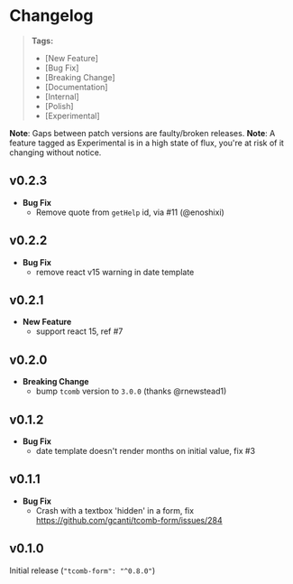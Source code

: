 # Changelog

> **Tags:**
> - [New Feature]
> - [Bug Fix]
> - [Breaking Change]
> - [Documentation]
> - [Internal]
> - [Polish]
> - [Experimental]

**Note**: Gaps between patch versions are faulty/broken releases.
**Note**: A feature tagged as Experimental is in a high state of flux, you're at risk of it changing without notice.

## v0.2.3

- **Bug Fix**
  - Remove quote from `getHelp` id, via #11 (@enoshixi)

## v0.2.2

- **Bug Fix**
  - remove react v15 warning in date template

## v0.2.1

- **New Feature**
  - support react 15, ref #7

## v0.2.0

- **Breaking Change**
  - bump `tcomb` version to `3.0.0` (thanks @rnewstead1)

## v0.1.2

- **Bug Fix**
  - date template doesn't render months on initial value, fix #3

## v0.1.1

- **Bug Fix**
  - Crash with a textbox 'hidden' in a form, fix https://github.com/gcanti/tcomb-form/issues/284

## v0.1.0

Initial release (`"tcomb-form": "^0.8.0"`)
